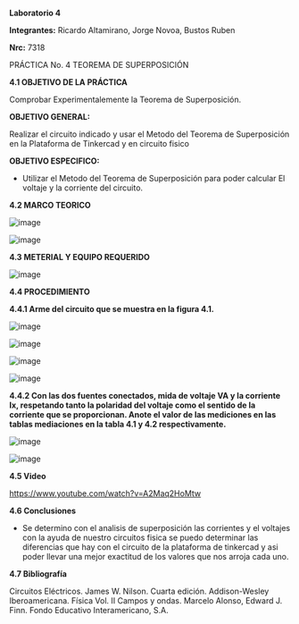 **Laboratorio 4**

**Integrantes:** Ricardo Altamirano, Jorge Novoa, Bustos Ruben

**Nrc:** 7318

PRÁCTICA No. 4 TEOREMA DE SUPERPOSICIÓN

**4.1 OBJETIVO DE LA PRÁCTICA**

Comprobar Experimentalemente la Teorema de Superposición.

**OBJETIVO GENERAL:**

Realizar el circuito indicado y usar el Metodo del Teorema de Superposición en la Plataforma de Tinkercad y en circuito fisico

**OBJETIVO ESPECIFICO:**

* Utilizar el Metodo del Teorema de Superposición para poder calcular El voltaje y la corriente del circuito.

**4.2 MARCO TEORICO**

![image](https://user-images.githubusercontent.com/105680588/176587258-84b695c6-ddd2-4c31-852c-ef72525a91ed.png)

![image](https://user-images.githubusercontent.com/105680588/176587300-fce36ac3-c54e-418f-958d-5a7aa86b3158.png)

**4.3 METERIAL Y EQUIPO REQUERIDO**

![image](https://user-images.githubusercontent.com/105680588/176579978-0df4eb5d-1fc7-453c-9a32-0d3045c12cde.png)

**4.4 PROCEDIMIENTO**

**4.4.1 Arme del circuito que se muestra en la figura 4.1.**

![image](https://user-images.githubusercontent.com/105680588/176675409-55f618b2-a8c7-4556-9633-d2de5a576020.png)

![image](https://user-images.githubusercontent.com/105680588/176675554-d0b6de98-f04c-47f8-9c4b-d64ccb6db7b6.png)

![image](https://user-images.githubusercontent.com/105680588/176680310-01844877-d79a-4303-86a0-43ceaab42958.png)

![image](https://user-images.githubusercontent.com/105680588/176580131-4a31d69f-5982-473a-9ac0-2d6ddd363390.png)

**4.4.2 Con las dos fuentes conectados, mida de voltaje VA y la corriente Ix, respetando tanto la polaridad del voltaje como el sentido de la corriente que se proporcionan. Anote el valor de las mediciones en las tablas mediaciones en la tabla 4.1 y 4.2 respectivamente.**

![image](https://user-images.githubusercontent.com/105680588/176599703-dae16705-36de-4d91-9f81-e2f3067572a3.png)

![image](https://user-images.githubusercontent.com/105680588/176599744-9364ad16-e7f9-467c-abc9-9f596fcbb95a.png)

**4.5 Video**

https://www.youtube.com/watch?v=A2Maq2HoMtw

**4.6 Conclusiones**

* Se determino con el analisis de superposición las corrientes y el voltajes con la ayuda de nuestro circuitos fisica se puedo determinar las diferencias que hay con el circuito de la plataforma de tinkercad y asi poder llevar una mejor exactitud de los valores que nos arroja cada uno.

**4.7 Bibliografía**

Circuitos Eléctricos. James W. Nilson. Cuarta edición. Addison-Wesley Iberoamericana.
Física Vol. II Campos y ondas. Marcelo Alonso, Edward J. Finn. Fondo Educativo Interamericano, S.A.

